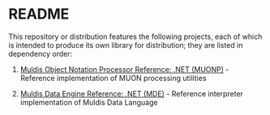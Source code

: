 # README

This repository or distribution features the following projects,
each of which is intended to produce its own library for distribution;
they are listed in dependency order:

1. [Muldis Object Notation Processor Reference: .NET (MUONP)](Muldis_Object_Notation_Processor_Reference) - Reference implementation of MUON processing utilities

1. [Muldis Data Engine Reference: .NET (MDE)](Muldis_Data_Engine_Reference) - Reference interpreter implementation of Muldis Data Language
